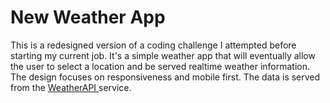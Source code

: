 <h1> New Weather App </h1>

<p> This is a redesigned version of a coding challenge I attempted before starting my current job. 
    It's a simple weather app that will eventually allow the user to select a location and be served realtime weather information.
    The design focuses on responsiveness and mobile first. The data is served from the <a href="https://weatherapi.com/"> WeatherAPI </a> service.
 </p>
